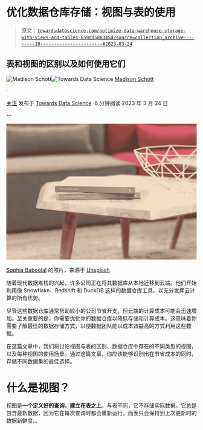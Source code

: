 # 优化数据仓库存储：视图与表的使用

> 原文：[`towardsdatascience.com/optimize-data-warehouse-storage-with-views-and-tables-659dd588345d?source=collection_archive---------10-----------------------#2023-03-24`](https://towardsdatascience.com/optimize-data-warehouse-storage-with-views-and-tables-659dd588345d?source=collection_archive---------10-----------------------#2023-03-24)

## 表和视图的区别以及如何使用它们

[](https://madison-schott.medium.com/?source=post_page-----659dd588345d--------------------------------)![Madison Schott](https://madison-schott.medium.com/?source=post_page-----659dd588345d--------------------------------)[](https://towardsdatascience.com/?source=post_page-----659dd588345d--------------------------------)![Towards Data Science](https://towardsdatascience.com/?source=post_page-----659dd588345d--------------------------------) [Madison Schott](https://madison-schott.medium.com/?source=post_page-----659dd588345d--------------------------------)

·

[关注](https://medium.com/m/signin?actionUrl=https%3A%2F%2Fmedium.com%2F_%2Fsubscribe%2Fuser%2F3ed0ce2dcf93&operation=register&redirect=https%3A%2F%2Ftowardsdatascience.com%2Foptimize-data-warehouse-storage-with-views-and-tables-659dd588345d&user=Madison+Schott&userId=3ed0ce2dcf93&source=post_page-3ed0ce2dcf93----659dd588345d---------------------post_header-----------) 发布于 [Towards Data Science](https://towardsdatascience.com/?source=post_page-----659dd588345d--------------------------------) ·6 分钟阅读·2023 年 3 月 24 日[](https://medium.com/m/signin?actionUrl=https%3A%2F%2Fmedium.com%2F_%2Fvote%2Ftowards-data-science%2F659dd588345d&operation=register&redirect=https%3A%2F%2Ftowardsdatascience.com%2Foptimize-data-warehouse-storage-with-views-and-tables-659dd588345d&user=Madison+Schott&userId=3ed0ce2dcf93&source=-----659dd588345d---------------------clap_footer-----------)

--

[](https://medium.com/m/signin?actionUrl=https%3A%2F%2Fmedium.com%2F_%2Fbookmark%2Fp%2F659dd588345d&operation=register&redirect=https%3A%2F%2Ftowardsdatascience.com%2Foptimize-data-warehouse-storage-with-views-and-tables-659dd588345d&source=-----659dd588345d---------------------bookmark_footer-----------)![](img/836edeb9f20b6e4112718edec85e7a93.png)

[Sophia Baboolal](https://unsplash.com/@sophiababoolal?utm_source=unsplash&utm_medium=referral&utm_content=creditCopyText) 的照片，来源于 [Unsplash](https://unsplash.com/s/photos/table?orientation=landscape&utm_source=unsplash&utm_medium=referral&utm_content=creditCopyText)

随着现代数据堆栈的兴起，许多公司正在将其数据库从本地迁移到云端。他们开始利用像 Snowflake、Redshift 和 DuckDB 这样的数据仓库工具，以充分发挥云计算的所有优势。

尽管这些数据仓库通常帮助较小的公司节省开支，但云端的计算成本可能会迅速增加。至关重要的是，你需要优化你的数据仓库以降低存储和计算成本。这意味着你需要了解最佳的数据存储方式，以便数据团队能以成本效益高的方式利用这些数据。

在这篇文章中，我们将讨论视图与表的区别、数据仓库中存在的不同类型的视图，以及每种视图的使用场景。通过这篇文章，你应该能够识别出在节省成本的同时，存储不同数据集的最佳选择。

# 什么是视图？

视图是**一个定义好的查询，建立在表之上**。与表不同，它不存储实际数据。它总是包含最新数据，因为它在每次查询时都会重新运行。而表只会保持到上次更新时的数据新鲜度…
